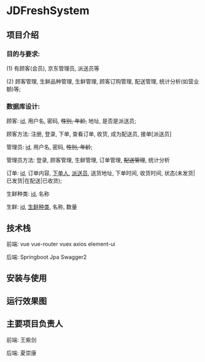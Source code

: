 # JDFreshSystem

## 项目介绍

### 目的与要求:

(1) 有顾客(会员), 京东管理员, 派送员等

(2) 顾客管理, 生鲜品种管理, 生鲜管理, 顾客订购管理, 配送管理, 统计分析(如营业额)等;


###  数据库设计:
顾客: <u>id</u>, 用户名, 密码, ~~性别, 年龄,~~ 地址, 是否是派送员;
    
顾客方法: 注册, 登录, 下单, 查看订单, 收货, 成为配送员, 接单[派送员]

管理员: <u>id</u>, 用户名, 密码, ~~性别, 年龄~~;
    
管理员方法: 登录, 顾客管理, 生鲜管理, 订单管理, ~~配送管理~~, 统计分析

订单: <u>id</u>, 订单内容, <u>下单人</u>, <u>派送员</u>, 送货地址, 下单时间, 收货时间, 状态(未发货|已发货|在配送|已收货);

生鲜种类: <u>id</u>, 名称

生鲜: <u>id</u>, <u>生鲜种类</u>, 名称, 数量

## 技术栈
前端: vue vue-router vuex axios element-ui

后端: Springboot Jpa Swagger2

## 安装与使用

## 运行效果图

## 主要项目负责人
前端: 王紫剑

后端: 夏崇康
